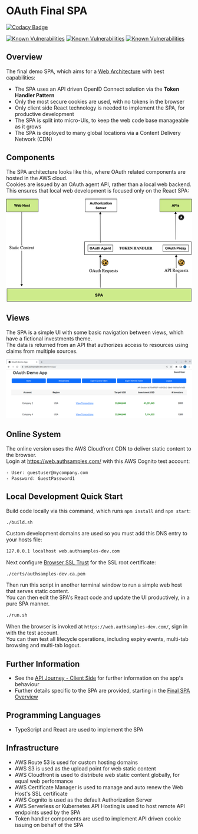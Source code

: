 # OAuth Final SPA

[![Codacy Badge](https://app.codacy.com/project/badge/Grade/f2c5ede8739440599096fc25010ab6f6)](https://www.codacy.com/gh/gary-archer/oauth.websample.final/dashboard?utm_source=github.com&amp;utm_medium=referral&amp;utm_content=gary-archer/oauth.websample.final&amp;utm_campaign=Badge_Grade)
 
[![Known Vulnerabilities](https://snyk.io/test/github/gary-archer/oauth.websample.final/badge.svg?targetFile=spa/package.json)](https://snyk.io/test/github/gary-archer/oauth.websample.final?targetFile=spa/package.json)
[![Known Vulnerabilities](https://snyk.io/test/github/gary-archer/oauth.websample.final/badge.svg?targetFile=webhost/package.json)](https://snyk.io/test/github/gary-archer/oauth.websample.final?targetFile=webhost/package.json)
[![Known Vulnerabilities](https://snyk.io/test/github/gary-archer/oauth.websample.final/badge.svg?targetFile=cloudfront-extensions/package.json)](https://snyk.io/test/github/gary-archer/oauth.websample.final?targetFile=cloudfront-extensions/package.json)

## Overview

The final demo SPA, which aims for a [Web Architecture](https://authguidance.com/web-architecture-goals/) with best capabilities:

- The SPA uses an API driven OpenID Connect solution via the **Token Handler Pattern**
- Only the most secure cookies are used, with no tokens in the browser
- Only client side React technology is needed to implement the SPA, for productive development
- The SPA is split into micro-UIs, to keep the web code base manageable as it grows
- The SPA is deployed to many global locations via a Content Delivery Network (CDN)

## Components

The SPA architecture looks like this, where OAuth related components are hosted in the AWS cloud.\
Cookies are issued by an OAuth agent API, rather than a local web backend.\
This ensures that local web development is focused only on the React SPA:

![SPA Architecture](./doc/spa-architecture.png)

## Views

The SPA is a simple UI with some basic navigation between views, which have a fictional investments theme.\
The data is returned from an API that authorizes access to resources using claims from multiple sources.

![SPA Views](./doc/spa-views.png)

## Online System

The online version uses the AWS Cloudfront CDN to deliver static content to the browser.\
Login at https://web.authsamples.com/ with this AWS Cognito test account:

```text
- User: guestuser@mycompany.com
- Password: GuestPassword1
```

## Local Development Quick Start

Build code locally via this command, which runs `npm install` and `npm start`:

```bash
./build.sh
```

Custom development domains are used so you must add this DNS entry to your hosts file:

```bash
127.0.0.1 localhost web.authsamples-dev.com
```

Next configure [Browser SSL Trust](https://authguidance.com/2017/11/11/developer-ssl-setup#browser) for the SSL root certificate:

```
./certs/authsamples-dev.ca.pem
```

Then run this script in another terminal window to run a simple web host that serves static content.\
You can then edit the SPA's React code and update the UI productively, in a pure SPA manner.

```bash
./run.sh
```

When the browser is invoked at `https://web.authsamples-dev.com/`, sign in with the test account.\
You can then test all lifecycle operations, including expiry events, multi-tab browsing and multi-tab logout.

## Further Information

* See the [API Journey - Client Side](https://authguidance.com/api-journey-client-side/) for further information on the app's behaviour
* Further details specific to the SPA are provided, starting in the [Final SPA Overview](https://authguidance.com/final-spa-overview/)

## Programming Languages

* TypeScript and React are used to implement the SPA

## Infrastructure

* AWS Route 53 is used for custom hosting domains
* AWS S3 is used as the upload point for web static content
* AWS Cloudfront is used to distribute web static content globally, for equal web performance
* AWS Certificate Manager is used to manage and auto renew the Web Host's SSL certificate
* AWS Cognito is used as the default Authorization Server
* AWS Serverless or Kubernetes API Hosting is used to host remote API endpoints used by the SPA
* Token handler components are used to implement API driven cookie issuing on behalf of the SPA

